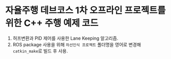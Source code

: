 # 자율주행 데브코스 1차 오프라인 프로젝트를 위한 C++ 주행 예제 코드  
1. 허프변환과 PID 제어를 사용한 Lane Keeping 알고리즘.  
2. ROS package 사용을 위해 `차선인식 프로젝트` 폴더명을 영어로 변경해 `catkin_make`로 빌드 후 사용.
